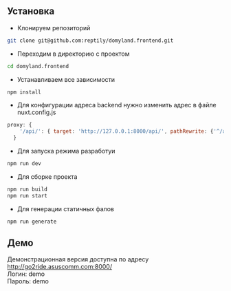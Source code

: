 ## Установка

* Клонируем репозиторий
```bash
git clone git@github.com:reptily/domyland.frontend.git
```

* Переходим в директорию с проектом
```bash
cd domyland.frontend
```

* Устанавливаем все зависимости
```bash
npm install
```

* Для конфигурации адреса backend нужно изменить адрес в файле nuxt.config.js
```js
proxy: {
    '/api/': { target: 'http://127.0.0.1:8000/api/', pathRewrite: {'^/api/': ''} }
  }
```

* Для запуска режима разработуи
```bash
npm run dev
```

* Для сборке проекта
```bash 
npm run build
npm run start
```

* Для генерации статичных фалов
```bash
npm run generate
```
## Демо
Демонстрационная версия доступна по адресу http://go2ride.asuscomm.com:8000/ \
Логин: demo\
Пароль: demo
